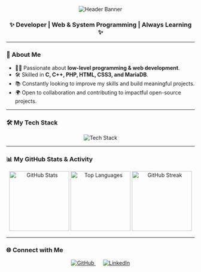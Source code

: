 <p align="center">
  <img src="https://capsule-render.vercel.app/api?type=waving&color=0:b2e7ef,100:3d54a7&height=250&section=header&text=Hey,%20I'm%20Oussama&fontSize=70&fontColor=ffffff&animation=fadeIn&fontAlignY=35" alt="Header Banner"/>
</p>

<div align="center">

  ### ✨ Developer | Web & System Programming | Always Learning ✨

</div>

---

### 🚀 About Me
- 👨‍💻 Passionate about **low-level programming & web development**.
- 🛠️ Skilled in **C, C++, PHP, HTML, CSS3, and MariaDB**.
- 📚 Constantly looking to improve my skills and build meaningful projects.
- 🌍 Open to collaboration and contributing to impactful open-source projects.

---

### 🛠️ My Tech Stack
<p align="center">
  <img src="https://skillicons.dev/icons?i=c,cpp,php,html,css,mariadb&perline=6&theme=dark" alt="Tech Stack"/>
</p>

---

### 📊 My GitHub Stats & Activity

<p align="center">
  <img src="https://github-readme-stats.vercel.app/api?username=osamaelfarsaoui&show_icons=true&theme=tokyonight&hide_border=true&count_private=true" height="160" alt="GitHub Stats">
  <img src="https://github-readme-stats.vercel.app/api/top-langs/?username=osamaelfarsaoui&layout=compact&theme=tokyonight&hide_border=true" height="160" alt="Top Languages">
  <img src="https://github-readme-streak-stats.herokuapp.com/?user=osamaelfarsaoui&theme=tokyonight&hide_border=true" height="160" alt="GitHub Streak">
</p>

---

### 🌐 Connect with Me
<p align="center">
  <a href="https://github.com/osamaelfarsaoui">
    <img src="https://skillicons.dev/icons?i=github&theme=dark" alt="GitHub"/>
  </a>
  &nbsp;&nbsp;&nbsp;&nbsp;
  <a href="https://www.linkedin.com/in/osamaelfarsaoui">
    <img src="https://skillicons.dev/icons?i=linkedin&theme=dark" alt="LinkedIn"/>
  </a>
</p>
